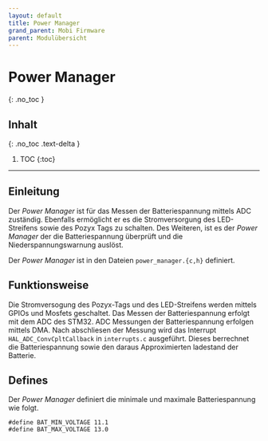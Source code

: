 ```yaml
---
layout: default
title: Power Manager
grand_parent: Mobi Firmware
parent: Modulübersicht
---
```


# Power Manager
{: .no_toc }

## Inhalt
{: .no_toc .text-delta }

1. TOC
{:toc}

---

## Einleitung

Der *Power Manager* ist für das Messen der Batteriespannung mittels ADC zuständig.
Ebenfalls ermöglicht er es die Stromversorgung des LED-Streifens sowie des Pozyx Tags zu schalten.
Des Weiteren, ist es der *Power Manager* der die Batteriespannung überprüft und die Niederspannungswarnung auslöst.

Der *Power Manager* ist in den Dateien `power_manager.{c,h}` definiert.

## Funktionsweise

Die Stromversogung des Pozyx-Tags und des LED-Streifens werden mittels GPIOs und Mosfets geschaltet.
Das Messen der Batteriespannung erfolgt mit dem ADC des STM32.
ADC Messungen der Batteriespannung erfolgen mittels DMA.
Nach abschliesen der Messung wird das Interrupt `HAL_ADC_ConvCpltCallback` in `interrupts.c` ausgeführt.
Dieses berrechnet die Batteriespannung sowie den daraus Approximierten ladestand der Batterie.

## Defines

Der *Power Manager* definiert die minimale und maximale Batteriespannung wie folgt.

```
#define BAT_MIN_VOLTAGE 11.1
#define BAT_MAX_VOLTAGE 13.0
```
